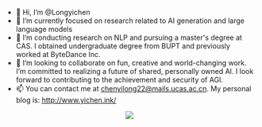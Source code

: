 - 👋 Hi, I’m @Longyichen
- 👀 I’m currently focused on research related to AI generation and large language models
- 🌱 I’m conducting research on NLP and pursuing a master's degree at CAS. I obtained undergraduate degree from BUPT and previously worked at ByteDance Inc.
- 💞️ I’m looking to collaborate on fun, creative and world-changing work. I’m committed to realizing a future of shared, personally owned AI. I look forward to contributing to the achievement and security of AGI.
- 📫 You can contact me at chenyilong22@mails.ucas.ac.cn. My personal blog is: http://www.yichen.ink/

<p align="center">
  <img src="https://github-readme-stats.vercel.app/api?username=Longyichen&count_private=true&show_icons=true&theme=default" >
</p>
<!---
Longyichen/Longyichen is a ✨ special ✨ repository because its `README.md` (this file) appears on your GitHub profile.
You can click the Preview link to take a look at your changes.
--->
